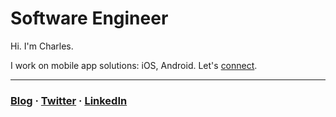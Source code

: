 # Software Engineer

Hi. I'm Charles.

I work on mobile app solutions: iOS, Android. Let's [connect](https://twitter.com/charlesmuchene).

---
### [Blog](https://charlesmuchene.com) · [Twitter](https://twitter.com/charlesmuchene) · [LinkedIn](https://www.linkedin.com/in/charlesmuchene/)
